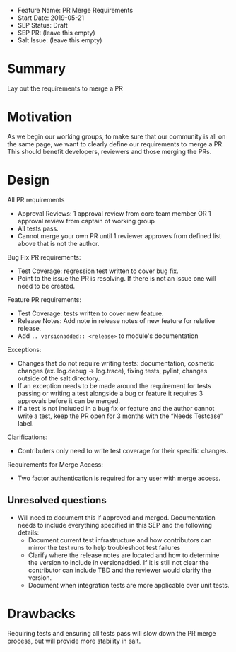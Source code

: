 - Feature Name: PR Merge Requirements
- Start Date: 2019-05-21
- SEP Status: Draft
- SEP PR: (leave this empty)
- Salt Issue: (leave this empty)

# Summary
[summary]: #summary

Lay out the requirements to merge a PR

# Motivation
[motivation]: #motivation

As we begin our working groups, to make sure that our community is all on the same page, we want to
clearly define our requirements to merge a PR. This should benefit developers, reviewers and those
merging the PRs.

# Design
[design]: #detailed-design

All PR requirements
  - Approval Reviews: 1 approval review from core team member OR
                      1 approval review from captain of working group
  - All tests pass.
  - Cannot merge your own PR until 1 reviewer approves from defined list above that is not the author.

Bug Fix PR requirements:
  - Test Coverage: regression test written to cover bug fix.
  - Point to the issue the PR is resolving. If there is not an issue one will need to be created.

Feature PR requirements:
  - Test Coverage: tests written to cover new feature.
  - Release Notes: Add note in release notes of new feature for relative release.
  - Add `.. versionadded:: <release>` to module's documentation
  
Exceptions:
- Changes that do not require writing tests: documentation, cosmetic changes (ex. log.debug -> log.trace), 
                                             fixing tests, pylint, changes outside of the salt directory.
- If an exception needs to be made around the requirement for tests passing or writing a test alongside
  a bug or feature it requires 3 approvals before it can be merged.
- If a test is not included in a bug fix or feature and the author cannot write a test, keep the PR open
  for 3 months with the “Needs Testcase” label.
  
Clarifications:
  - Contributers only need to write test coverage for their specific changes. 
  
Requirements for Merge Access:
  - Two factor authentication is required for any user with merge access.

## Unresolved questions
[unresolved]: #unresolved-questions

- Will need to document this if approved and merged. Documentation needs to include everything specified in
this SEP and the following details:
    * Document current test infrastructure and how contributors can mirror the test runs to help troubleshoot
      test failures
    * Clarify where the release notes are located and how to determine the version to include in versionadded.
      If it is still not clear the contributor can include TBD and the reviewer would clarify the version.
    * Document when integration tests are more applicable over unit tests.

# Drawbacks
[drawbacks]: #drawbacks

Requiring tests and ensuring all tests pass will slow down the PR merge process, but will provide more
stability in salt.
